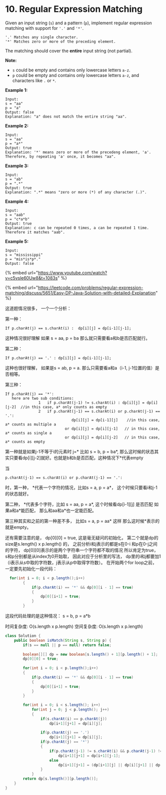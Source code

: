 # 10. Regular Expression Matching



Given an input string \(`s`\) and a pattern \(`p`\), implement regular expression matching with support for `'.'` and `'*'`.

```text
'.' Matches any single character.
'*' Matches zero or more of the preceding element.
```

The matching should cover the **entire** input string \(not partial\).

**Note:**

* `s` could be empty and contains only lowercase letters `a-z`.
* `p` could be empty and contains only lowercase letters `a-z`, and characters like `.` or `*`.

**Example 1:**

```text
Input:
s = "aa"
p = "a"
Output: false
Explanation: "a" does not match the entire string "aa".
```

**Example 2:**

```text
Input:
s = "aa"
p = "a*"
Output: true
Explanation: '*' means zero or more of the precedeng element, 'a'. Therefore, by repeating 'a' once, it becomes "aa".
```

**Example 3:**

```text
Input:
s = "ab"
p = ".*"
Output: true
Explanation: ".*" means "zero or more (*) of any character (.)".
```

**Example 4:**

```text
Input:
s = "aab"
p = "c*a*b"
Output: true
Explanation: c can be repeated 0 times, a can be repeated 1 time. Therefore it matches "aab".
```

**Example 5:**

```text
Input:
s = "mississippi"
p = "mis*is*p*."
Output: false
```

{% embed url="https://www.youtube.com/watch?v=c5vsle60Uw8&t=1083s" %}

{% embed url="https://leetcode.com/problems/regular-expression-matching/discuss/5651/Easy-DP-Java-Solution-with-detailed-Explanation" %}

这道题情况很多， 一个一个分析：

第一种：

```text
If p.charAt(j) == s.charAt(i) :  dp[i][j] = dp[i-1][j-1];
```

这种情况很好理解 如果 s = aa, p = ba 那么就只需要看a和b是否匹配就行。

第二种：

```text
If p.charAt(j) == '.' : dp[i][j] = dp[i-1][j-1];
```

这种也很好理解， 如果是s = ab, p = a. 那么只需要看a和a（i-1, j-1位置的值）是否相等。

第三种：

```text
If p.charAt(j) == '*': 
   here are two sub conditions:
               1   if p.charAt(j-1) != s.charAt(i) : dp[i][j] = dp[i][j-2]  //in this case, a* only counts as empty
               2   if p.charAt(j-1) == s.charAt(i) or p.charAt(j-1) == '.':
                              dp[i][j] = dp[i-1][j]    //in this case, a* counts as multiple a 
                           or dp[i][j] = dp[i][j-1]   // in this case, a* counts as single a
                           or dp[i][j] = dp[i][j-2]   // in this case, a* counts as empty
```

第一种就是如果j-1不等于i的元素时 j=\* 比如 s = b, p = ba\*, 那么这时候的状态其实只要看dp\[i\]\[j-2\]就好。也就是b和b是否匹配，这种情况下\*代表empty

当

```text
p.charAt(j-1) == s.charAt(i) or p.charAt(j-1) == '.':
```

时，第一种，  \*代表一个字符的情况，比如s = a, p = a\*， 这个时候只要看i和j-1的状态就好。

第二种， \*代表多个字符，比如 s = aa, p = a\*, 这个时候看dp\[i-1\]\[j\] 是否匹配 如果a和a\*能匹配， 那么和aa和a\*也一定能匹配。

第三种其实和之前的第一种差不多， 比如s = a, p = aa\* 这样 那么这时候\*表示的就是empty。

还有需要注意的是， dp\[0\]\[0\] = true, 这是毫无疑问的初始化， 第二个就是dp的size是s.length\(\) x p.length\(\) 的， 之前分析i和j表示的都是s在0-i 和p在0-j之间的字符，  dp\[0\]\[0\]表示的是两个字符串一个字符都不取的情况 所以肯定为true， s和p分别都是从index为0开始取， 因此对应于分析里的写法， dp里的i和j都要加1（i表示从s中取的字符数，j表示从p中取得字符数）。 在开始两个for loop之前， 一定要先初始化一段代码：

```java
  for(int i = 0; i < p.length();i++)
        {
            if(p.charAt(i) == '*' && dp[0][i - 1] == true)
            {
                dp[0][i+1] = true;
            }
        }
```

这段代码处理的是这种情况： s = b, p = a\*b 

时间复杂度: O\(s.length x p.length\) 空间复杂度: O\(s.length x p.length\)

```java
class Solution {
    public boolean isMatch(String s, String p) {
        if(s == null || p == null) return false;
        
        boolean[][] dp = new boolean[s.length() + 1][p.length() + 1];
        dp[0][0] = true;
        
        for(int i = 0; i < p.length();i++)
        {
            if(p.charAt(i) == '*' && dp[0][i - 1] == true)
            {
                dp[0][i+1] = true;
            }
        }
        
        for(int i = 0; i < s.length(); i++)
            for(int j = 0; j < p.length(); j++)
            {
                if(s.charAt(i) == p.charAt(j))
                    dp[i+1][j+1] = dp[i][j];
                
                if(p.charAt(j) == '.')
                    dp[i+1][j+1] = dp[i][j];
                if(p.charAt(j) == '*')
                {
                    if(p.charAt(j-1) != s.charAt(i) && p.charAt(j-1) != '.')
                        dp[i+1][j+1] = dp[i+1][j-1];
                    else
                        dp[i+1][j+1] = (dp[i+1][j] || dp[i][j+1] || dp[i+1][j-1]);
                }
            }
        return dp[s.length()][p.length()];
    }
}
```



